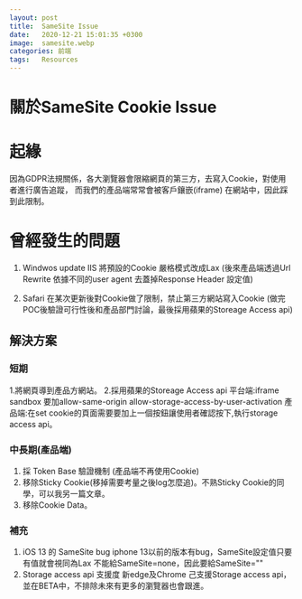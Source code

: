 ```yaml
---
layout: post
title:  SameSite Issue
date:   2020-12-21 15:01:35 +0300
image:  samesite.webp
categories: 前端
tags:   Resources
---
```

# 關於SameSite Cookie Issue 
# 起緣
因為GDPR法規關係，各大瀏覽器會限縮網頁的第三方，去寫入Cookie，對使用者進行廣告追蹤，
而我們的產品端常常會被客戶鑲嵌(iframe) 在網站中，因此踩到此限制。 

# 曾經發生的問題
1. Windwos update IIS 將預設的Cookie 嚴格模式改成Lax
(後來產品端透過Url Rewrite 依據不同的user agent 去蓋掉Response Header 設定值)

1. Safari 在某次更新後對Cookie做了限制，禁止第三方網站寫入Cookie
(做完POC後驗證可行性後和產品部門討論，最後採用蘋果的Storeage Access api)

## 解決方案
### 短期
1.將網頁導到產品方網站。
2.採用蘋果的Storeage Access api
平台端:iframe sandbox 要加allow-same-origin allow-storage-access-by-user-activation
產品端:在set cookie的頁面需要要加上一個按鈕讓使用者確認按下,執行storage access api。

### 中長期(產品端)
1. 採 Token Base 驗證機制 (產品端不再使用Cookie)
1. 移除Sticky Cookie(移掉需要考量之後log怎麼追)。不熟Sticky Cookie的同學，可以我另一篇文章。
1. 移除Cookie Data。

### 補充
1. iOS 13 的 SameSite bug
iphone 13以前的版本有bug，SameSite設定值只要有值就會視同為Lax
不能給SameSite=none，因此要給SameSite=""
1. Storage access api 支援度
新edge及Chrome 己支援Storage access api，並在BETA中，不排除未來有更多的瀏覽器也會跟進。

